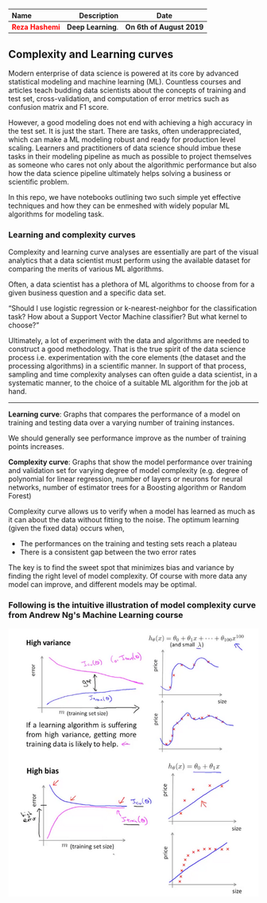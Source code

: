| Name | Description | Date
| :- |-------------: | :-:
|<font color=red>__Reza Hashemi__</font>| __Deep Learning__.  | __On 6th of August 2019__

## Complexity and Learning curves
Modern enterprise of data science is powered at its core by advanced statistical modeling and machine learning (ML). Countless courses and articles teach budding data scientists about the concepts of training and test set, cross-validation, and computation of error metrics such as confusion matrix and F1 score. 

However, a good modeling does not end with achieving a high accuracy in the test set. It is just the start. There are tasks, often underappreciated, which can make a ML modeling robust and ready for production level scaling. Learners and practitioners of data science should imbue these tasks in their modeling pipeline as much as possible to project themselves as someone who cares not only about the algorithmic performance but also how the data science pipeline ultimately helps solving a business or scientific problem.

In this repo, we have notebooks outlining two such simple yet effective techniques and how they can be enmeshed with widely popular ML algorithms for modeling task.

### Learning and complexity curves

Complexity and learning curve analyses are essentially are part of the visual analytics that a data scientist must perform using the available dataset for comparing the merits of various ML algorithms. 

Often, a data scientist has a plethora of ML algorithms to choose from for a given business question and a specific data set. 

“Should I use logistic regression or k-nearest-neighbor for the classification task? How about a Support Vector Machine classifier? But what kernel to choose?” 

Ultimately, a lot of experiment with the data and algorithms are needed to construct a good methodology. That is the true spirit of the data science process i.e. experimentation with the core elements (the dataset and the processing algorithms) in a scientific manner. In support of that process, sampling and time complexity analyses can often guide a data scientist, in a systematic manner, to the choice of a suitable ML algorithm for the job at hand.

---

**Learning curve**: Graphs that compares the performance of a model on training and testing data over a varying number of training instances. 

We should generally see performance improve as the number of training points increases. 

**Complexity curve**: Graphs that show the model performance over training and validation set for varying degree of model complexity 
(e.g. degree of polynomial for linear regression, number of layers or neurons for neural networks, 
number of estimator trees for a Boosting algorithm or Random Forest)

Complexity curve allows us to verify when a model has learned as much as it can about the data without fitting to the noise. 
The optimum learning (given the fixed data) occurs when,

* The performances on the training and testing sets reach a plateau
* There is a consistent gap between the two error rates

The key is to find the sweet spot that minimizes bias and variance by finding the right level of model complexity.
Of course with more data any model can improve, and different models may be optimal.

### Following is the intuitive illustration of model complexity curve from Andrew Ng's Machine Learning course
![complexity_curve](https://github.com/rezapci/Machine-Learning/blob/master/Images/Complexity_curve_example.PNG)

